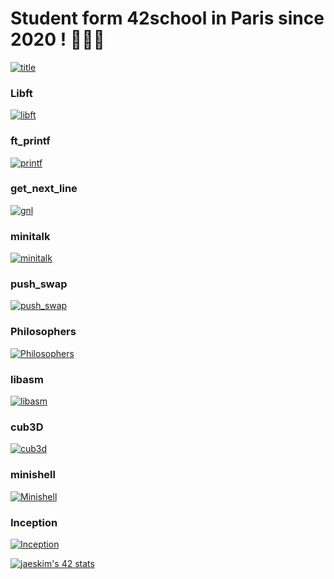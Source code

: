 # Student form 42school in Paris since 2020 ! 🏄🏻‍♀️

[![title](https://badge42.herokuapp.com/api/stats/jurichar?privacyName=true&privacyEmail=true)](https://github.com/jurichar)

### Libft

[![libft](https://badge42.herokuapp.com/api/project/jurichar/Libft)](https://github.com/JaeSeoKim/badge42)

### ft_printf

[![printf](https://badge42.herokuapp.com/api/project/jurichar/ft_printf)](https://github.com/JaeSeoKim/badge42)

### get_next_line

[![gnl](https://badge42.herokuapp.com/api/project/jurichar/get_next_line)](https://github.com/JaeSeoKim/badge42)

### minitalk

[![minitalk](https://badge42.herokuapp.com/api/project/jurichar/minitalk)](https://github.com/JaeSeoKim/badge42)

### push_swap

[![push_swap](https://badge42.herokuapp.com/api/project/jurichar/push_swap)](https://github.com/JaeSeoKim/badge42)

### Philosophers 

[![Philosophers](https://badge42.herokuapp.com/api/project/jurichar/Philosophers)](https://github.com/JaeSeoKim/badge42)

### libasm 

[![libasm](https://badge42.herokuapp.com/api/project/jurichar/libasm)](https://github.com/JaeSeoKim/badge42)

### cub3D 

[![cub3d](https://badge42.herokuapp.com/api/project/jurichar/cub3d)](https://github.com/JaeSeoKim/badge42)

### minishell 

[![Minishell](https://badge42.herokuapp.com/api/project/jurichar/minishell)](https://github.com/JaeSeoKim/badge42)

### Inception 

[![Inception](https://badge42.herokuapp.com/api/project/jurichar/Inception)](https://github.com/JaeSeoKim/badge42)

[![jaeskim's 42 stats](https://badge42.herokuapp.com/api/stats/jurichar?privacyName=true&privacyEmail=true&cursus=C%20Piscine)](https://github.com/JaeSeoKim/badge42)
